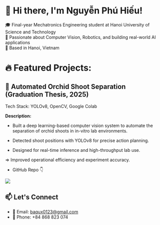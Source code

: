 # 👋 Hi there, I'm Nguyễn Phú Hiếu!

🎓 Final-year Mechatronics Engineering student at Hanoi University of Science and Technology  
🔭 Passionate about Computer Vision, Robotics, and building real-world AI applications  
📍 Based in Hanoi, Vietnam

# 🔥 Featured Projects:
## 🌱 Automated Orchid Shoot Separation (Graduation Thesis, 2025)
Tech Stack: YOLOv8, OpenCV, Google Colab

**Description:**
- Built a deep learning-based computer vision system to automate the separation of orchid shoots in in-vitro lab environments.

- Detected shoot positions with YOLOv8 for precise action planning.

- Designed for real-time inference and high-throughput lab use.

=> Improved operational efficiency and experiment accuracy.

- GitHub Repo 👇

<a href="https://github.com/hieunp2003/orchid_separation">
  <img src="https://github-readme-stats.vercel.app/api/pin/?username=hieunp2003&repo=orchid_separation&theme=dark&border_color=30363d&title_color=00FFAA&icon_color=00FFAA" />
</a>



## 📫 Let's Connect

- 📧 Email: baqux0123@gmail.com  
- 📱 Phone: +84 868 823 074  

<!--
**hieunp2003/hieunp2003** is a ✨ _special_ ✨ repository because its `README.md` (this file) appears on your GitHub profile.

Here are some ideas to get you started:

- 🔭 I’m currently working on ...
- 🌱 I’m currently learning ...
- 👯 I’m looking to collaborate on ...
- 🤔 I’m looking for help with ...
- 💬 Ask me about ...
- 📫 How to reach me: ...
- 😄 Pronouns: ...
- ⚡ Fun fact: ...
-->
